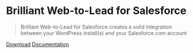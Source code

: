 # Brilliant Web-to-Lead for Salesforce

> Brilliant Web-to-Lead for Salesforce creates a solid integration between your WordPress install(s) and your Salesforce.com account

[Download](http://wordpress.org/extend/plugins/salesforce-wordpress-to-lead/)
[Documentation](#description)
